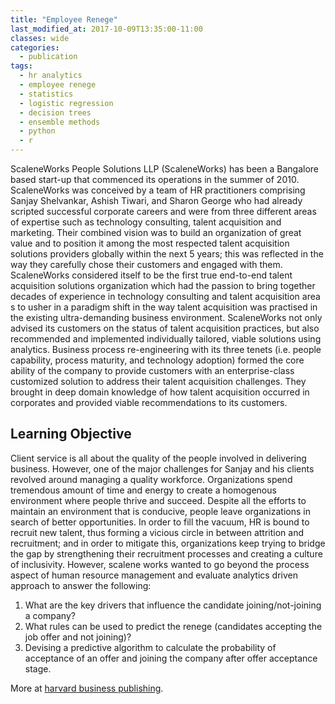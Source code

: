 ```yaml
---
title: "Employee Renege"
last_modified_at: 2017-10-09T13:35:00-11:00
classes: wide
categories:
  - publication
tags:
  - hr analytics
  - employee renege
  - statistics
  - logistic regression
  - decision trees
  - ensemble methods
  - python
  - r
---
```

ScaleneWorks People Solutions LLP (ScaleneWorks) has been a Bangalore based start-up that commenced its operations in the summer of 2010. ScaleneWorks 
was conceived by a team of HR practitioners comprising Sanjay Shelvankar, Ashish Tiwari, and Sharon George who had already scripted successful corporate
careers and were from three different areas of expertise such as technology consulting, talent acquisition and marketing. Their combined vision was to 
build an organization of great value and to position it among the most respected talent acquisition solutions providers globally within the next 5 years; 
this was reflected in the way they carefully chose their customers and engaged with them. ScaleneWorks considered itself to be the first true end-to-end 
talent acquisition solutions organization which had the passion to bring together decades of experience in technology consulting and talent acquisition area
s to usher in a paradigm shift in the way talent acquisition was practised in the existing ultra-demanding business environment. ScaleneWorks not only 
advised its customers on the status of talent acquisition practices, but also recommended and implemented individually tailored, viable solutions using analytics.
Business process re-engineering with its three tenets (i.e. people capability, process maturity, and technology adoption) formed the core ability of the 
company to provide customers with an enterprise-class customized solution to address their talent acquisition challenges. They brought in deep domain 
knowledge of how talent acquisition occurred in corporates and provided viable recommendations to its customers.

## Learning Objective

Client service is all about the quality of the people involved in delivering business. However, one of the major challenges for Sanjay and his clients revolved around managing a quality workforce. Organizations spend tremendous amount of time and energy to create a homogenous environment where people thrive and succeed. Despite all the efforts to maintain an environment that is conducive, people leave organizations in search of better opportunities. In order to fill the vacuum, HR is bound to recruit new talent, thus forming a vicious circle in between attrition and recruitment; and in order to mitigate this, organizations keep  trying to bridge the gap by strengthening their recruitment processes and creating a culture of inclusivity. However, scalene works wanted to go beyond the process  aspect of human resource management and evaluate analytics driven approach to answer the following:

1. What are the key drivers that influence the candidate joining/not-joining a company?
2. What rules can be used to predict the renege (candidates accepting the job offer and not joining)?
3. Devising a predictive algorithm to calculate the probability of acceptance of an offer and joining the company after offer acceptance stage.

More at [harvard business publishing](https://store.hbr.org/product/hr-analytics-at-scaleneworks-behavioral-modeling-to-predict-renege/imb551?sku=IMB551-PDF-ENG).

